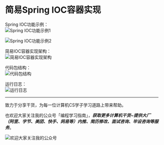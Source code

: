 # 简易Spring IOC容器实现

Spring IOC功能示例：   
![Spring IOC功能示例1](https://github.com/xiajunhust/tinywheel/blob/main/Spring%20IOC%E5%AE%B9%E5%99%A8/Spring%20IOC%E5%8A%9F%E8%83%BD.png)

![Spring IOC功能示例2](https://github.com/xiajunhust/tinywheel/blob/main/Spring%20IOC%E5%AE%B9%E5%99%A8/Spring%20IOC%E7%BB%93%E6%9E%84.png)

简易IOC容器实现架构：   
![简易IOC容器实现架构](https://github.com/xiajunhust/tinywheel/blob/main/Spring%20IOC%E5%AE%B9%E5%99%A8/%E5%BB%BA%E8%AE%AEIOC%E5%AE%B9%E5%99%A8%E5%AE%9E%E7%8E%B0%E6%9E%B6%E6%9E%84.png)

代码包结构：   
![代码包结构](https://github.com/xiajunhust/tinywheel/blob/main/Spring%20IOC%E5%AE%B9%E5%99%A8/%E4%BB%A3%E7%A0%81%E5%88%86%E5%B1%82.png)

运行日志：   
![运行日志](https://github.com/xiajunhust/tinywheel/blob/main/Spring%20IOC%E5%AE%B9%E5%99%A8/%E8%BF%90%E8%A1%8C%E6%97%A5%E5%BF%97.jpg)

---

致力于分享干货，为每一位计算机CS学子学习道路上带来帮助。

也欢迎大家关注我的公众号「编程学习指南」，***获取更多计算机干货~提供大厂（阿里、字节、美团、快手、网易等）内推、简历修改、面试咨询、毕设咨询等服务***。

![欢迎大家关注我的公众号](https://github.com/xiajunhust/awosome-cs/blob/main/QR-CODE.jpg)

